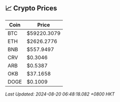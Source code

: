 ## 📈 Crypto Prices

| Coin | Price |
| ---- | ----- |
| BTC | $59220.3079 |
| ETH | $2626.2776 |
| BNB | $557.9497 |
| CRV | $0.3046 |
| ARB | $0.5387 |
| OKB | $37.1658 |
| DOGE | $0.1009 |

_Last Updated: 2024-08-20 06:48:18.082 +0800 HKT_